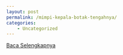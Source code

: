 ```yaml
---
layout: post
permalink: /mimpi-kepala-botak-tengahnya/
categories:
    - Uncategorized
---
```


[Baca Selengkapnya](/10)